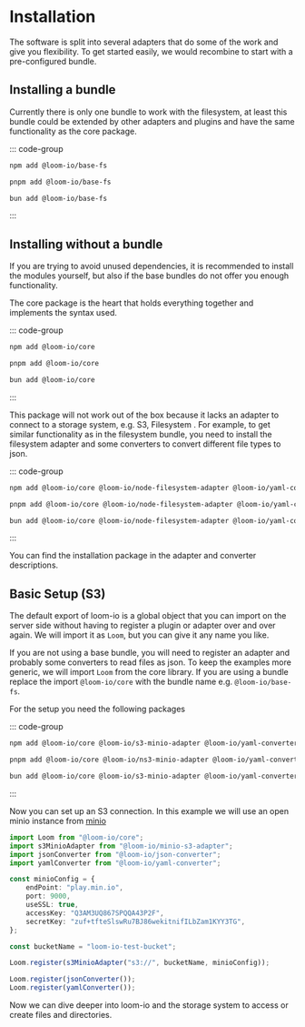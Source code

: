 # Installation

The software is split into several adapters that do some of the work and give you flexibility. To get started easily, we would recombine to start with a pre-configured bundle.

## Installing a bundle

Currently there is only one bundle to work with the filesystem, at least this bundle could be extended by other adapters and plugins and have the same functionality as the core package.

::: code-group

```sh [npm]
npm add @loom-io/base-fs
```

```sh [pnpm]
pnpm add @loom-io/base-fs
```

```sh [bun]
bun add @loom-io/base-fs
```

:::

## Installing without a bundle

If you are trying to avoid unused dependencies, it is recommended to install the modules yourself, but also if the base bundles do not offer you enough functionality.

The core package is the heart that holds everything together and implements the syntax used.

::: code-group

```sh [npm]
npm add @loom-io/core
```

```sh [pnpm]
pnpm add @loom-io/core
```

```sh [bun]
bun add @loom-io/core
```

:::

This package will not work out of the box because it lacks an adapter to connect to a storage system, e.g. S3, Filesystem . For example, to get similar functionality as in the filesystem bundle, you need to install the filesystem adapter and some converters to convert different file types to json.

::: code-group

```sh [npm]
npm add @loom-io/core @loom-io/node-filesystem-adapter @loom-io/yaml-converter @loom-io/json-converter
```

```sh [pnpm]
pnpm add @loom-io/core @loom-io/node-filesystem-adapter @loom-io/yaml-converter @loom-io/json-converter
```

```sh [bun]
bun add @loom-io/core @loom-io/node-filesystem-adapter @loom-io/yaml-converter @loom-io/json-converter
```

:::

You can find the installation package in the adapter and converter descriptions.

## Basic Setup (S3)

The default export of loom-io is a global object that you can import on the server side without having to register a plugin or adapter over and over again. We will import it as `Loom`, but you can give it any name you like.

If you are not using a base bundle, you will need to register an adapter and probably some converters to read files as json.
To keep the examples more generic, we will import `Loom` from the core library. If you are using a bundle replace the import `@loom-io/core` with the bundle name e.g. `@loom-io/base-fs`.

For the setup you need the following packages

::: code-group

```sh [npm]
npm add @loom-io/core @loom-io/s3-minio-adapter @loom-io/yaml-converter @loom-io/json-converter
```

```sh [pnpm]
pnpm add @loom-io/core @loom-io/ns3-minio-adapter @loom-io/yaml-converter @loom-io/json-converter
```

```sh [bun]
bun add @loom-io/core @loom-io/s3-minio-adapter @loom-io/yaml-converter @loom-io/json-converter
```

:::

Now you can set up an S3 connection. In this example we will use an open minio instance from [minio](https://min.io/)

```ts
import Loom from "@loom-io/core";
import s3MinioAdapter from "@loom-io/minio-s3-adapter";
import jsonConverter from "@loom-io/json-converter";
import yamlConverter from "@loom-io/yaml-converter";

const minioConfig = {
	endPoint: "play.min.io",
	port: 9000,
	useSSL: true,
	accessKey: "Q3AM3UQ867SPQQA43P2F",
	secretKey: "zuf+tfteSlswRu7BJ86wekitnifILbZam1KYY3TG",
};

const bucketName = "loom-io-test-bucket";

Loom.register(s3MinioAdapter("s3://", bucketName, minioConfig));

Loom.register(jsonConverter());
Loom.register(yamlConverter());
```

Now we can dive deeper into loom-io and the storage system to access or create files and directories.
